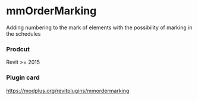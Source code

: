 # mmOrderMarking
Adding numbering to the mark of elements with the possibility of marking in the schedules
### Prodcut ###
Revit >= 2015
### Plugin card ###
https://modplus.org/revitplugins/mmordermarking
